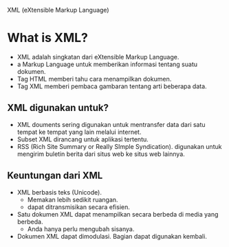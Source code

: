 XML (eXtensible Markup Language)
# What is XML?
- XML adalah singkatan dari eXtensible Markup Language.
- a Markup Language untuk memberikan informasi tentang suatu dokumen.
- Tag HTML memberi tahu cara menampilkan dokumen.
- Tag XML memberi pembaca gambaran tentang arti beberapa data.

## XML digunakan untuk?
- XML douments sering digunakan untuk mentransfer data dari satu tempat ke tempat yang lain melalui internet.
- Subset XML dirancang untuk aplikasi tertentu.
- RSS (Rich Site Summary or Really SImple Syndication). digunakan untuk mengirim buletin berita dari situs web ke situs web lainnya.

## Keuntungan dari XML
- XML berbasis teks (Unicode).
  - Memakan lebih sedikit ruangan.
  - dapat ditransmisikan secara efisien.
 -  Satu dokumen XML dapat menampilkan secara berbeda di media yang berbeda.
    - Anda hanya perlu mengubah sisanya.
 - Dokumen XML dapat dimodulasi. Bagian dapat digunakan kembali.
